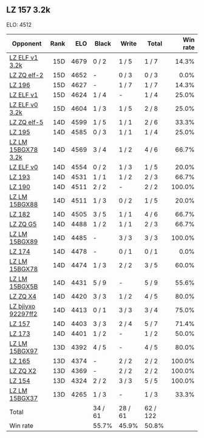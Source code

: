 ## LZ 157 3.2k ##

ELO: 4512

Opponent | Rank | ELO | Black | Write | Total | Win rate
---------|-----:|----:|-------|-------|-------|-------:
[LZ ELF v1 3.2k](LZ%20ELF%20v1%203.2k.md) | 15D | 4679 | 0 / 2 | 1 / 5 | 1 / 7 | 14.3%
[LZ ZQ elf-2](LZ%20ZQ%20elf-2.md) | 15D | 4652 | - | 0 / 3 | 0 / 3 | 0.0%
[LZ 196](LZ%20196.md) | 15D | 4627 | - | 1 / 7 | 1 / 7 | 14.3%
[LZ ELF v1](LZ%20ELF%20v1.md) | 15D | 4624 | 1 / 4 | - | 1 / 4 | 25.0%
[LZ ELF v0 3.2k](LZ%20ELF%20v0%203.2k.md) | 15D | 4604 | 1 / 3 | 1 / 5 | 2 / 8 | 25.0%
[LZ ZQ elf-5](LZ%20ZQ%20elf-5.md) | 14D | 4599 | 1 / 5 | 1 / 1 | 2 / 6 | 33.3%
[LZ 195](LZ%20195.md) | 14D | 4585 | 0 / 3 | 1 / 1 | 1 / 4 | 25.0%
[LZ LM 15BGX78 3.2k](LZ%20LM%2015BGX78%203.2k.md) | 14D | 4569 | 3 / 4 | 1 / 2 | 4 / 6 | 66.7%
[LZ ELF v0](LZ%20ELF%20v0.md) | 14D | 4554 | 0 / 2 | 1 / 3 | 1 / 5 | 20.0%
[LZ 193](LZ%20193.md) | 14D | 4531 | 1 / 1 | 1 / 2 | 2 / 3 | 66.7%
[LZ 190](LZ%20190.md) | 14D | 4511 | 2 / 2 | - | 2 / 2 | 100.0%
[LZ LM 15BGX88](LZ%20LM%2015BGX88.md) | 14D | 4511 | 1 / 3 | 0 / 2 | 1 / 5 | 20.0%
[LZ 182](LZ%20182.md) | 14D | 4505 | 3 / 5 | 1 / 1 | 4 / 6 | 66.7%
[LZ ZQ G5](LZ%20ZQ%20G5.md) | 14D | 4488 | 1 / 2 | 1 / 1 | 2 / 3 | 66.7%
[LZ LM 15BGX89](LZ%20LM%2015BGX89.md) | 14D | 4485 | - | 3 / 3 | 3 / 3 | 100.0%
[LZ 174](LZ%20174.md) | 14D | 4478 | - | 0 / 1 | 0 / 1 | 0.0%
[LZ LM 15BGX78](LZ%20LM%2015BGX78.md) | 14D | 4474 | 1 / 3 | 2 / 2 | 3 / 5 | 60.0%
[LZ LM 15BGX5B](LZ%20LM%2015BGX5B.md) | 14D | 4431 | 5 / 9 | - | 5 / 9 | 55.6%
[LZ ZQ X4](LZ%20ZQ%20X4.md) | 14D | 4420 | 3 / 3 | 1 / 2 | 4 / 5 | 80.0%
[LZ bjiyxo 92297ff2](LZ%20bjiyxo%2092297ff2.md) | 14D | 4413 | 0 / 1 | 3 / 3 | 3 / 4 | 75.0%
[LZ 157](LZ%20157.md) | 14D | 4403 | 3 / 3 | 2 / 4 | 5 / 7 | 71.4%
[LZ 173](LZ%20173.md) | 14D | 4401 | 1 / 2 | - | 1 / 2 | 50.0%
[LZ LM 15BGX97](LZ%20LM%2015BGX97.md) | 13D | 4392 | 4 / 5 | - | 4 / 5 | 80.0%
[LZ 165](LZ%20165.md) | 13D | 4374 | - | 2 / 2 | 2 / 2 | 100.0%
[LZ ZQ X2](LZ%20ZQ%20X2.md) | 13D | 4369 | - | 2 / 2 | 2 / 2 | 100.0%
[LZ 154](LZ%20154.md) | 13D | 4324 | 2 / 2 | 3 / 3 | 5 / 5 | 100.0%
[LZ LM 15BGX37](LZ%20LM%2015BGX37.md) | 13D | 4265 | 1 / 3 | - | 1 / 3 | 33.3%
Total | | | 34 / 61 | 28 / 61 | 62 / 122 | 
Win rate| | | 55.7% | 45.9% | 50.8% | 
